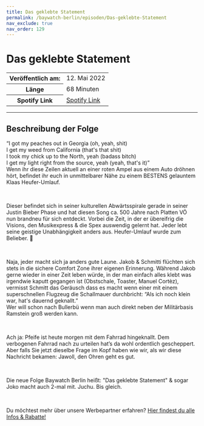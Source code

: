 ```yaml
---
title: Das geklebte Statement
permalink: /baywatch-berlin/episoden/Das-geklebte-Statement
nav_exclude: true
nav_order: 129
---
```


# Das geklebte Statement
<table class="resp-table dcf-table dcf-table-responsive dcf-table-bordered dcf-table-striped dcf-w-100%">
                    <tbody>
                        <tr>
                            <th scope="row">Veröffentlich am:</th>
                            <td data-label="Veröffentlich am:">12. Mai 2022</td>
                        </tr>
                        <tr>
                            <th scope="row">Länge </th>
                            <td data-label="Länge ">68 Minuten</td>
                        </tr><tr>
                                <th scope="row">Spotify Link</th>
                                <td data-label="Spotify Link"><a href="https://open.spotify.com/episode/2nNxa4yGkSrDWqYnwF6G0C">Spotify Link</a></td>
                            </tr></tbody>
                </table>

***

## Beschreibung der Folge

<div>
<p>“I got my peaches out in Georgia (oh, yeah, shit)<br/>I get my weed from California (that&#39;s that shit)<br/>I took my chick up to the North, yeah (badass bitch)<br/>I get my light right from the source, yeah (yeah, that&#39;s it)”<br/>Wenn ihr diese Zeilen aktuell an einer roten Ampel aus einem Auto dröhnen hört, befindet ihr euch in unmittelbarer Nähe zu einem BESTENS gelauntem Klaas Heufer-Umlauf. </p><br/><p>Dieser befindet sich in seiner kulturellen Abwärtsspirale gerade in seiner Justin Bieber Phase und hat diesen Song ca. 500 Jahre nach Platten VÖ nun brandneu für sich entdeckt. Vorbei die Zeit, in der er übereifrig die Visions, den Musikexpress &amp; die Spex auswendig gelernt hat. Jeder lebt seine geistige Unabhängigkeit anders aus. Heufer-Umlauf wurde zum Belieber. &#x1f64f;</p><br/><p>Naja, jeder macht sich ja anders gute Laune. Jakob &amp; Schmitti flüchten sich stets in die sichere Comfort Zone ihrer eigenen Erinnerung. Während Jakob gerne wieder in einer Zeit leben würde, in der man einfach alles klebt was irgendwie kaputt gegangen ist (Obstschale, Toaster, Manuel Cortèz), vermisst Schmitt das Geräusch dass es macht wenn einer mit einem superschnellen Flugzeug die Schallmauer durchbricht: “Als ich noch klein war, hat&#39;s dauernd geknallt.”<br/>Wer will schon nach Bullerbü wenn man auch direkt neben der Militärbasis Ramstein groß werden kann. </p><br/><p>Ach ja: Pfeife ist heute morgen mit dem Fahrrad hingeknallt. Dem verbogenen Fahrrad nach zu urteilen hat’s da wohl ordentlich gescheppert. Aber falls Sie jetzt dieselbe Frage im Kopf haben wie wir, als wir diese Nachricht bekamen: Jawoll, den Ohren geht es gut. </p><br/><p>Die neue Folge Baywatch Berlin heißt: &#34;Das geklebte Statement&#34; &amp; sogar Joko macht auch 2-mal mit. Juchu. Bis gleich.</p><br/><p>Du möchtest mehr über unsere Werbepartner erfahren? <a href="https://linktr.ee/BaywatchBerlin" rel="nofollow">Hier findest du alle Infos &amp; Rabatte!</a></p>  
</div>

